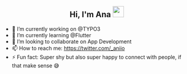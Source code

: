 <h2 align="center">Hi, I'm Ana <img src="https://user-images.githubusercontent.com/39955420/147578264-bae0526c-028a-49d2-8af8-d08bb4edbd2a.gif" height="30" width="30"></h2>

- 🔭 I’m currently working on @TYPO3
- 🌱 I’m currently learning @Flutter
- 👯 I’m looking to collaborate on App Development
- 📫 How to reach me: https://twitter.com/_aniio
- ⚡ Fun fact: Super shy but also super happy to connect with people, if that make sense 😅
